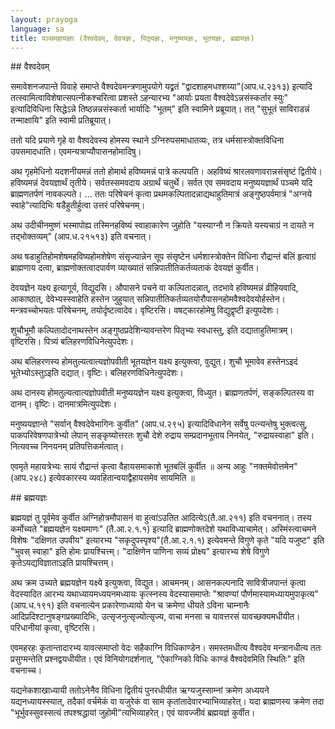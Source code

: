 ```yaml
---
layout: prayoga
language: sa
title: पञ्चमहायज्ञाः (वैश्वदेवम्, देवयज्ञः, पितृयज्ञः, मनुष्ययज्ञः, भूतयज्ञः, ब्रह्मयज्ञः)
---
```

##‌ वैश्वदेवम्

समावेशनजपान्ते विवाहे समाप्ते वैश्वदेवमन्त्रणामुपयोगे यद्व्रतं "द्वादशाहमधश्शय्या"(आप.ध.२३१३) इत्यादि तत्स्वामित्वाविशेषात्सपत्नीकश्चरित्वा प्रशस्ते ऽहन्यारभ्य "आर्याः प्रयता वैश्वदेवेऽन्नसंस्कर्तार स्युः" इत्यादिविधिना सिद्धेऽन्ने तिष्ठन्नन्नसंस्कर्ता भार्यादिः "भूतम्"‌ इति स्वामिने प्रब्रूयात्। तत् "सुभूतं साविराडन्नं तन्माक्षायि" इति स्वामी प्रतिब्रूयात्।

ततो यदि प्रयाणे गृहे वा वैश्वदेवस्य होमस्य स्थाने ऽग्निरुपसमाधातव्यः, तत्र धर्मसास्त्रोक्तविधिना उपसमादधाति। एवमन्यत्राप्यौपासनहोमादिषु।

अथ गृहमेधिनो यदशनीयमन्नं ततो होमार्थ हविष्यमन्नं पात्रे कल्पयति। अहविष्यं श्रारलवणावरान्नसंसृष्टं द्वितीये। हविष्यमन्नं देवयज्ञार्थं तृतीये। सर्वतस्समवदाय अग्रार्थं चतुर्थे। सर्वत एव समवदाय मनुष्ययज्ञार्थं पञ्चमे यदि ब्राह्मणतर्पणं नावकल्पते। … ततः परिषेचनं कृत्वा प्रथमकल्पितादन्नाद्यथाहुतिमात्रं अङ्गुष्ठपर्वमात्रं "अग्नये स्वाहे"त्यादिभिः षडैहुतीर्हुत्वा उत्तरं परिषेचनम्।

अथ उदीचीनमुष्णं भस्मापोह्य तस्मिनहविष्यं स्वाहाकारेण जुहोति "यस्याग्नौ न क्रियते यस्यचाग्रं न दायते न तद्भोक्तव्यम्" (आप.ध.२१५१३) इति वचनात्।

अथ षडाहुतिहोमशेषमहविष्यहोमशेषेण संसृज्यान्नेन सूप संसृष्टेन धर्मशास्त्रोक्तेन विधिना रौद्रान्तं बलिं हृत्वाग्रं ब्राह्मणाय दत्वा, ब्राह्मणोक्तत्वादपार्वण व्याख्यातं सन्निपातीतिकर्तव्यताकं देवयज्ञं कुर्वीत।

देवयज्ञेन यक्ष्य इत्यागूर्य, विद्युदसि। औपासने पचने वा कल्पितादन्नात्, तदभावे हविष्यमन्नं व्रीहियवादि, आकाष्ठात्, देवेभ्यस्स्वाहेति हस्तेन जुहुयात् सन्निपातीतिकर्तव्यतयोरौपासनहोमवैश्वदेवयोर्हस्तेन। मन्त्रवच्चोभयतः परिषेचनम्, तयोर्दृष्टत्वादेव। वृष्टिरसि। वषट्कारहोमेषु विद्युद्वृष्टी इत्युपदेशः।

शुचौभूमौ कल्पितादोदनाथस्तेन अङ्गुष्ठप्रदेशिन्यावन्तरेण पितृभ्यः स्वधास्तु, इति दद्याताहुतिमात्रम्। वृष्टिरसि। पित्र्यं बलिहरणविधिनेत्युपदेशः।

अथ बलिहरणस्य होमतुल्यत्वात्यज्ञोपवीती भूतयज्ञेन यक्ष्य इत्युक्त्वा, वुद्युत्।
शुचौ भूमावेव हस्तेनऽइदं भूतेभ्योऽस्तुऽइति दद्यात्। वृष्टिः। बलिहरणविधिनेत्युपदेशः।

अथ दानस्य होमतुल्यत्वात्यज्ञोपवीती मनुष्ययज्ञेन यक्ष्य इत्युक्त्वा, विध्युत।
ब्राह्मणतर्पणं, सङ्कल्पितस्य वा दानम्। वृष्टिः। दानमात्रमित्युपदेशः।

मनुष्ययज्ञान्ते "सर्वान् वैश्वदेवेभागिनः कुर्वीत" (आप.ध.२९५) इत्यादिविधानेन सर्वेषु पत्न्यन्तेषु भुक्त्वत्सु, पाकपरिवेषणपात्रेभ्यो लेपान् सङ्कृष्योत्तरतः शुचौ देशे रुद्राय सम्प्रदानभूताय निनयेत्, "रुद्रायस्वाहा" इति। नित्यवच्च निनयनम् प्रतिपत्तिकर्मत्वात्।

एवमृते महायत्रेभ्यः सायं रौद्रान्तं कृत्वा वैहायसमाकाशे भूतबलिं कुर्वीत ॥ अन्य आहुः "नक्तमेवोत्तमेन" (आप.२४८) इत्येवकारस्य व्यवहितान्वयाद्वैहायसमेव सायमिति ॥

##‌ ब्रह्मयज्ञः

ब्रह्मयज्ञं तु पूर्वमेव कुर्वीत अग्निहोत्रमौपासनं वा हुत्वा॑ऽउतित आदित्येऽ(तै.आ.२११) इति वचननात्। तस्य कर्मोच्यते "ब्रह्मयज्ञेन यक्ष्यमाणः" (तै.आ.२.१.१) इत्यादि ब्राह्मणोक्तदेशे यथाविध्याचामेत्। अस्मिंस्त्वाचमने विशेषः "दक्षिणत उपवीय" इत्यारभ्य "सकृदुपस्पृश्य"(तै.आ.२.१.१) इत्येवमन्ते विगुणे कृते "यदि यजुष्ट" इति "भुवस् स्वाहा" इति होमः प्रायश्चित्त्म्। "दाक्षिणेन पाणिना सव्यं प्रोक्ष्य" इत्यारभ्य शेषे विगुणे कृतेऽयद्यविज्ञाताऽइति प्रायश्चित्तम्।

अथ क्रम उच्यते ब्रह्मयज्ञेन यक्ष्ये इत्युक्त्वा, विद्युत। आचमनम्।
आसनकल्पनादि सावित्रीजपान्तं कृत्वा वेदस्यादित आरभ्य यथाध्यायमध्ययनमध्यायः कृत्स्नस्य वेदस्यासमाप्तेः "श्रावण्यां पौर्णमास्यामध्यायमुपाकृत्य"(आप.ध.१९१) इति वचनात्येन प्रकारेणाध्यायो येन च क्रमेणा धीयते ऽविना चाम्नानैः आदिप्रदिश्टानुषङ्गप्रख्यादिभिः, उत्सृजनुत्सृज्योत्सृज्य, वाचा मनसा च यावत्तरसं यावच्छक्यमधीयीत।
परिधानीयां कृत्वा, वृष्टिरसि।

एवमहरहः कृतान्तादारभ्य यावत्समाप्तो वेदः सहैकाग्नि विधिकाण्डेन। समस्तमधीत्य वैश्वदेव मन्त्रानधीत्य ततः प्रसुग्मन्तेति प्रश्नद्वयधीयीत। एवं विनियोगदर्शनात्, "ऐकाग्निको विधिः काण्डं वैश्वदेवमिति स्थितिः" इति वचनाच्च।

यद्यनेकशाखाध्यायी ततोऽनेनैव विधिना द्वितीयं पुनरधीयीत ऋग्यजुस्साम्नां क्रमेण अध्ययने यद्यनध्यायस्स्यात्, तदैकां वर्चमेकं वा यजुरेकं वा साम कृतांतादेवारभ्याभिव्याहरेत्। यदा ब्राह्मणस्य क्रमेण तदा "भूर्भुवस्सुवस्सत्यं तपश्श्रद्धायां जुहोमी"त्यभिव्याहरेत्। एवं यावज्जीवं ब्रह्मयज्ञं कुर्वीत।
